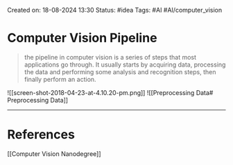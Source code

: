 Created on: 18-08-2024 13:30
Status: #idea
Tags:  #AI #AI/computer_vision 
# Computer Vision Pipeline
> the pipeline in computer vision is a series of steps that most applications go through. It usually starts by acquiring data, processing the data and performing some analysis and recognition steps, then finally perform an action.


![[screen-shot-2018-04-23-at-4.10.20-pm.png]]
![[Preprocessing Data# Preprocessing Data]]



-----------------
# References
[[Computer Vision Nanodegree]]